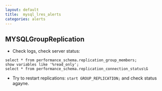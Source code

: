 ```yaml
---
layout: default
title:  mysql_lres_alerts
categories: alerts
---
```




## MYSQLGroupReplication
- Check logs, check server status:
```shell
select * from performance_schema.replication_group_members;
show variables like '%read_only';
select * from performance_schema.replication_connection_status\G
```
- Try to restart replications:
```start GROUP_REPLICATION;```
and check status agayne.


